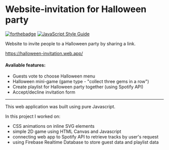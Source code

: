 # Website-invitation for Halloween party #
[![forthebadge](https://forthebadge.com/images/badges/made-with-javascript.svg)](https://forthebadge.com) 
[![JavaScript Style Guide](https://cdn.rawgit.com/standard/standard/master/badge.svg)](https://github.com/standard/standard)<br>

Website to invite people to a Halloween party by sharing a link.

https://halloween-invitation.web.app/

#### Avaliable features: ####

* Guests vote to choose Halloween menu 
* Halloween mini-game (game type - "collect three gems in a row")
* Create playlist for Halloween party together (using Spotify API)
* Accept/decline invitation form
***
This web application was built using pure Javascript.

In this project I worked on:

* CSS animations on inline SVG elements
* simple 2D game using HTML Canvas and Javascript
* connecting web app to Spotify API to retrieve tracks by user's request
* using Firebase Realtime Database to store guest data and playlist data


